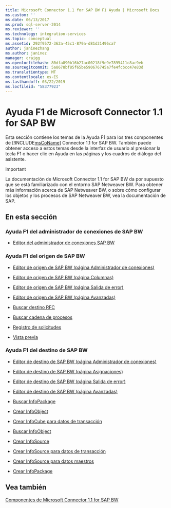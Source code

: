 ```yaml
---
title: Microsoft Connector 1.1 for SAP BW F1 Ayuda | Microsoft Docs
ms.custom: ''
ms.date: 06/13/2017
ms.prod: sql-server-2014
ms.reviewer: ''
ms.technology: integration-services
ms.topic: conceptual
ms.assetid: 292f9572-362a-45c1-879a-d81d31496ca7
author: janinezhang
ms.author: janinez
manager: craigg
ms.openlocfilehash: 80dfa890b16b27ac00218f9e9e7895411c8ac9eb
ms.sourcegitcommit: 5a8678bf85f65be590676745a7fe4fcbcc47e83d
ms.translationtype: MT
ms.contentlocale: es-ES
ms.lasthandoff: 03/22/2019
ms.locfileid: "58377923"
---
```

# <a name="microsoft-connector-11-for-sap-bw-f1-help"></a>Ayuda F1 de Microsoft Connector 1.1 for SAP BW
  Esta sección contiene los temas de la Ayuda F1 para los tres componentes de [!INCLUDE[msCoName](../includes/msconame-md.md)] Connector 1.1 for SAP BW. También puede obtener acceso a estos temas desde la interfaz de usuario al presionar la tecla F1 o hacer clic en Ayuda en las páginas y los cuadros de diálogo del asistente.  
  
> [!IMPORTANT]  
>  La documentación de Microsoft Connector 1.1 for SAP BW da por supuesto que se está familiarizado con el entorno SAP Netweaver BW. Para obtener más información acerca de SAP Netweaver BW, o sobre cómo configurar los objetos y los procesos de SAP Netweaver BW, vea la documentación de SAP.  
  
## <a name="in-this-section"></a>En esta sección  
  
### <a name="sap-bw-connection-manager-f1-help"></a>Ayuda F1 del administrador de conexiones de SAP BW  
  
-   [Editor del administrador de conexiones SAP BW](sap-bw-connection-manager-editor.md)  
  
### <a name="sap-bw-source-f1-help"></a>Ayuda F1 del origen de SAP BW  
  
-   [Editor de origen de SAP BW &#40;página Administrador de conexiones&#41;](data-flow/sap-bw-source-editor-connection-manager-page.md)  
  
-   [Editor de origen de SAP BW &#40;página Columnas&#41;](data-flow/sap-bw-source-editor-columns-page.md)  
  
-   [Editor de origen de SAP BW &#40;página Salida de error&#41;](data-flow/sap-bw-source-editor-error-output-page.md)  
  
-   [Editor de origen de SAP BW &#40;página Avanzadas&#41;](data-flow/sap-bw-source-editor-advanced-page.md)  
  
-   [Buscar destino RFC](data-flow/look-up-rfc-destination.md)  
  
-   [Buscar cadena de procesos](data-flow/look-up-process-chain.md)  
  
-   [Registro de solicitudes](data-flow/request-log.md)  
  
-   [Vista previa](data-flow/preview.md)  
  
### <a name="sap-bw-destination-f1-help"></a>Ayuda F1 del destino de SAP BW  
  
-   [Editor de destino de SAP BW &#40;página Administrador de conexiones&#41;](data-flow/sap-bw-destination-editor-connection-manager-page.md)  
  
-   [Editor de destino de SAP BW &#40;página Asignaciones&#41;](data-flow/sap-bw-destination-editor-mappings-page.md)  
  
-   [Editor de destino de SAP BW &#40;página Salida de error&#41;](data-flow/sap-bw-destination-editor-error-output-page.md)  
  
-   [Editor de destino de SAP BW &#40;página Avanzadas&#41;](data-flow/sap-bw-destination-editor-advanced-page.md)  
  
-   [Buscar InfoPackage](data-flow/look-up-infopackage.md)  
  
-   [Crear InfoObject](data-flow/create-new-infoobject.md)  
  
-   [Crear InfoCube para datos de transacción](data-flow/create-infocube-for-transaction-data.md)  
  
-   [Buscar InfoObject](data-flow/look-up-infoobject.md)  
  
-   [Crear InfoSource](data-flow/create-infosource.md)  
  
-   [Crear InfoSource para datos de transacción](data-flow/create-infosource-for-transaction-data.md)  
  
-   [Crear InfoSource para datos maestros](data-flow/create-infosource-for-master-data.md)  
  
-   [Crear InfoPackage](data-flow/create-infopackage.md)  
  
## <a name="see-also"></a>Vea también  
 [Componentes de Microsoft Connector 1.1 for SAP BW](microsoft-connector-for-sap-bw-components.md)  
  
  
